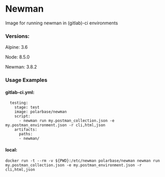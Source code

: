 # Newman

Image for running newman in (gitlab)-ci environments


### Versions:

  Alpine: 3.6

  Node: 8.5.0

  Newman: 3.8.2


### Usage Examples


#### gitlab-ci.yml:

```
  testing:
    stage: test
    image: polarbase/newman
    script:
      - newman run my.postman_collection.json -e my.postman_environment.json -r cli,html,json
    artifacts:
      paths:
      - newman/

```


#### local:

```terminal
docker run -t --rm -v ${PWD}:/etc/newman polarbase/newman newman run my.postman_collection.json -e my.postman_environment.json -r cli,html,json
```
